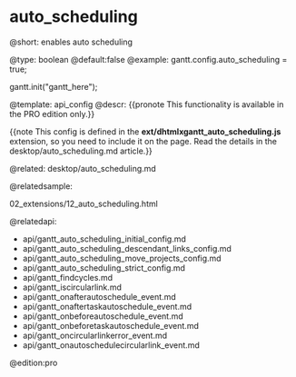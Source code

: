 auto_scheduling
=============

@short:
	enables auto scheduling

@type: boolean
@default:false
@example:
gantt.config.auto_scheduling = true;

gantt.init("gantt_here");


@template:	api_config
@descr:
{{pronote This functionality is available in the PRO edition only.}}

{{note This config is defined in the **ext/dhtmlxgantt_auto_scheduling.js** extension, so you need to include it on the page. Read the details in the desktop/auto_scheduling.md article.}}



@related:
desktop/auto_scheduling.md

@relatedsample:

02_extensions/12_auto_scheduling.html

@relatedapi:
- api/gantt_auto_scheduling_initial_config.md
- api/gantt_auto_scheduling_descendant_links_config.md
- api/gantt_auto_scheduling_move_projects_config.md
- api/gantt_auto_scheduling_strict_config.md
- api/gantt_findcycles.md
- api/gantt_iscircularlink.md
- api/gantt_onafterautoschedule_event.md
- api/gantt_onaftertaskautoschedule_event.md
- api/gantt_onbeforeautoschedule_event.md
- api/gantt_onbeforetaskautoschedule_event.md
- api/gantt_oncircularlinkerror_event.md
- api/gantt_onautoschedulecircularlink_event.md

@edition:pro